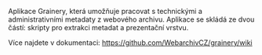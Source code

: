 Aplikace Grainery, která umožňuje pracovat s technickými a administrativními metadaty z webového archivu. 
Aplikace se skládá ze dvou částí: skripty pro extrakci metadat a prezentační vrstvu.

Více najdete v dokumentaci: https://github.com/WebarchivCZ/grainery/wiki
